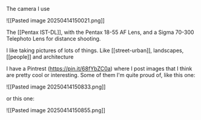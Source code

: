 The camera I use 

![[Pasted image 20250414150021.png]]

The [[Pentax IST-DL]], with the Pentax 18-55 AF Lens, and a Sigma 70-300 Telephoto Lens for distance shooting.

I like taking pictures of lots of things. Like [[street-urban]], landscapes, [[people]] and architecture

I have a Pintrest (https://pin.it/68fYbZC0a) where I post images that I think are pretty cool or interesting. Some of them I'm quite proud of, like this one: 

![[Pasted image 20250414150833.png]]

or this one: 

![[Pasted image 20250414150855.png]]
